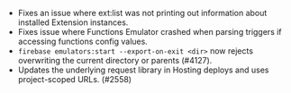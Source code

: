 - Fixes an issue where ext:list was not printing out information about installed Extension instances.
- Fixes issue where Functions Emulator crashed when parsing triggers if accessing functions config values.
- `firebase emulators:start --export-on-exit <dir>` now rejects overwriting the current directory or parents (#4127).
- Updates the underlying request library in Hosting deploys and uses project-scoped URLs. (#2558)
